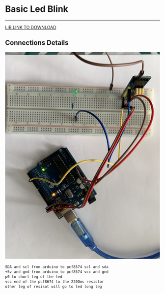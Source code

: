 # Basic Led Blink 

--- 

[LIB LINK TO DOWNLOAD ](https://github.com/xreef/PCF8574_library)

## Connections Details 
![img](https://github.com/adarshkumarsingh83/arduino/blob/master/APPLICATION/pcf8574-led-blink-lib-example/connection-details.JPG)
```
SDA and scl from arduino to pcf8574 scl and sda 
+5v and gnd from arduino to pcf8574 vcc and gnd 
p0 to short leg of the led 
vcc end of the pcf8674 to the 220Oms resistor 
other leg of resisot will go to led long leg 
```

